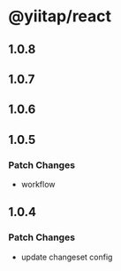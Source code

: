 # @yiitap/react

## 1.0.8

## 1.0.7

## 1.0.6

## 1.0.5

### Patch Changes

- workflow

## 1.0.4

### Patch Changes

- update changeset config
